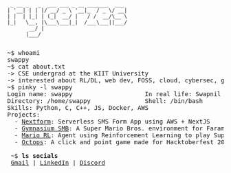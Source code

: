 # <img alt="" align="left" src="https://badges.pufler.dev/years/rycerzes?style=flat-square&label=&color=000000&logo=github&logoColor=white&labelColor=000000"/> <img alt="" align="right" src="https://img.shields.io/badge/Resume-000000?style=flat&link=https://drive.google.com/file/d/1_JXRSvPhLSlWWVzGEObfLoxV7aveeVSW/view?usp=sharing"/>
<br>

# <img alt="" align="left" src="https://badges.pufler.dev/years/rycerzes?style=flat-square&label=&color=000000&logo=github&logoColor=white&labelColor=000000"/> <img alt="" align="right" src="https://img.shields.io/badge/Resume-000000?style=flat&link=https://drive.google.com/file/d/1_JXRSvPhLSlWWVzGEObfLoxV7aveeVSW/view?usp=sharing"/>
<br>

```
 _ __ _   _  ___ ___ _ __ _______  ___ 
| '__| | | |/ __/ _ \ '__|_  / _ \/ __|
| |  | |_| | (_|  __/ |   / /  __/\__ \
|_|   \__, |\___\___|_|  /___\___||___/
       __/ |                           
      |___/                            
```
<pre>
<pre>
~$ whoami
swappy
~$ cat about.txt
-> CSE undergrad at the KIIT University
-> interested about RL/DL, web dev, FOSS, cloud, cybersec, game hacking
~$ pinky -l swappy
Login name: swappy                    In real life: Swapnil
Directory: /home/swappy               Shell: /bin/bash
Skills: Python, C, C++, JS, Docker, AWS
Projects:
  - <a href="https://github.com/SourasishBasu/Registration-Validator-SMS-AWS">Nextform</a>: Serverless SMS Form App using AWS + NextJS
  - <a href="https://github.com/rycerzes/gymnasium-smb">Gymnasium SMB</a>: A Super Mario Bros. environment for Farama Gymnasium
  - <a href="https://github.com/rycerzes/Mario-RL/">Mario RL</a>: Agent using Reinforcement Learning to play Super Mario Bros(WIP)
  - <a href="https://github.com/Afterdie/octops">Octops</a>: A click and point game made for Hacktoberfest 2023

 ~$ <strong>ls socials</strong>
 <a href="mailto:swapsnil12@gmail.com">Gmail</a> | <a href="https://linkedin.com/in/swapnildutta1">LinkedIn</a> | <a href="https://discordapp.com/users/755364630045392939">Discord</a>
</pre>
<!-- ```bash
$ macchina -t custom
┌─────────────────────────────────────────────────────────────────┐
│ Host        >  swappy@gh0st                                     │
│ Machine     >  LENOVO Legion 5i                                 │
│ Kernel      >  6.1.65-1-lts                                     │
│ Distro      >  Arch Linux                                       │
│ DE          >  KDE                                              │
│ Packages    >  1608 (pacman)                                    │
│ Terminal    >  tmux                                             │
│ Shell       >  bash                                             │
│ Uptime      >  26h 02m                                          │
│ CPU         >  13th Gen Intel(R) Core(TM) i7-13700HX @ 2.304GHz │
│ Resolution  >  2560x1600                                        │ 
│ Memory      >  ● ● ● ● ● ● ● ○ ○ ○                              │    
│ CPU Load    >  ● ● ● ● ● ● ● ● ● ○                              │    
│ Brightness  >  ● ● ● ○ ○ ○ ○ ○ ○ ○                              │    
│ Resolution  >  2560x1600                                        │    
└─────────────────────────────────────────────────────────────────┘
``` -->
``` -->

